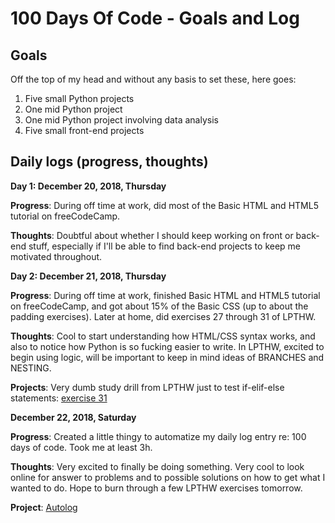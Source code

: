# 100 Days Of Code - Goals and Log

<!--### Day 0: February 30, 2016 (Example 1)
##### (delete me or comment me out)

#**Today's Progress**: Fixed CSS, worked on canvas functionality for the app.

#**Thoughts:** I really struggled with CSS, but, overall, I feel like I am slowly getting better at it. Canvas is still new for me, but I managed to figure out some basic functionality.

#**Link to work:** [Calculator App](http://www.example.com)-->

## Goals

Off the top of my head and without any basis to set these, here goes:

1. Five small Python projects
2. One mid Python project
3. One mid Python project involving data analysis
4. Five small front-end projects

## Daily logs (progress, thoughts)

**Day 1: December 20, 2018, Thursday**

**Progress**: During off time at work, did most of the Basic HTML and HTML5 tutorial on freeCodeCamp.

**Thoughts**: Doubtful about whether I should keep working on front or back-end stuff, especially if I'll be able to find back-end projects to keep me motivated throughout.

**Day 2: December 21, 2018, Thursday**

**Progress**: During off time at work, finished Basic HTML and HTML5 tutorial on freeCodeCamp, and got about 15% of the Basic CSS (up to about the padding exercises). Later at home, did exercises 27 through 31 of LPTHW.

**Thoughts**: Cool to start understanding how HTML/CSS syntax works, and also to notice how Python is so fucking easier to write. In LPTHW, excited to begin using logic, will be important to keep in mind ideas of BRANCHES and NESTING.

**Projects**: Very dumb study drill from LPTHW just to test if-elif-else statements: <a href=https://github.com/semosso/lpthw/blob/master/ex31_new-game.py>exercise 31</a>

**December 22, 2018, Saturday**

**Progress**: Created a little thingy to automatize my daily log entry re: 100 days of code. Took me at least 3h.

**Thoughts**: Very excited to finally be doing something. Very cool to look online for answer to problems and to possible solutions on how to get what I wanted to do. Hope to burn through a few LPTHW exercises tomorrow.

**Project**: <a href=https://github.com/semosso/100-days-of-code/blob/master/autolog.py>Autolog</a>
